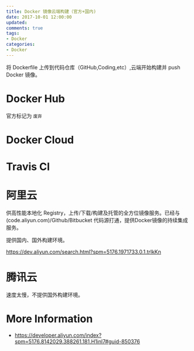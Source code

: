 ```yaml
---
title: Docker 镜像云端构建（官方+国内)
date: 2017-10-01 12:00:00
updated:
comments: true
tags:
- Docker
categories:
- Docker
---
```


将 Dockerfile 上传到代码仓库（GitHub,Coding,etc）,云端开始构建并 push Docker 镜像。

<!--more-->

# Docker Hub

官方标记为 `废弃`

# Docker Cloud

# Travis CI

# 阿里云

供高性能本地化 Registry，上传/下载/构建及托管的全方位镜像服务。已经与(code.aliyun.com)/Github/Bitbucket 代码源打通，提供Docker镜像的持续集成服务。

提供国内、国外构建环境。

https://dev.aliyun.com/search.html?spm=5176.1971733.0.1.trlkKn

# 腾讯云

速度太慢，不提供国外构建环境。

# More Information

* https://developer.aliyun.com/index?spm=5176.8142029.388261.181.H1inl7#guid-850376
